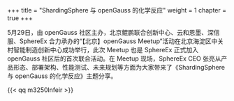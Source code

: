 +++
title = "ShardingSphere 与 openGauss 的化学反应"
weight = 1
chapter = true
+++

5月29日，由 openGauss 社区主办，北京鲲鹏联合创新中心、云和恩墨、深信服、SphereEx 合力承办的“【北京】openGauss Meetup”活动在北京海淀区中关村智能制造创新中心成功举行，此次 Meetup 也是 SphereEx 正式加入 openGauss 社区后的首次联合活动。在 Meetup 现场，SphereEx CEO 张亮从产品形态、部署架构、性能测试、未来规划等方面为大家带来了《ShardingSphere 与 openGauss 的化学反应》主题分享。

{{< qq m3250lnfeir >}}